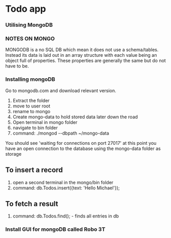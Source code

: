 
# Todo app

### Utilising MongoDB


### NOTES ON MONGO

MONGODB is a no SQL DB which mean it does not use a schema/tables. Instead its data is laid out in an array structure with each value being an object full of properties. These properties are generally the same but do not have to be.


### Installing mongoDB

Go to mongodb.com and download relevant version.

1. Extract the folder
2. move to user root
3. rename to mongo
4. Create mongo-data to hold stored data later down the road
5. Open terminal in mongo folder 
6. navigate to bin folder
7. command:  ./mongod --dbpath ~/mongo-data

You should see 'waiting for connections on port 27017' at this point you have an open connection to the database using the mongo-data folder as storage

## To insert a record

1. open a second terminal in the mongo/bin folder
2. command: db.Todos.insert({text: 'Hello Michael'});

## To fetch a result

1. command: db.Todos.find(); - finds all entries in db

### Install GUI for mongoDB called Robo 3T